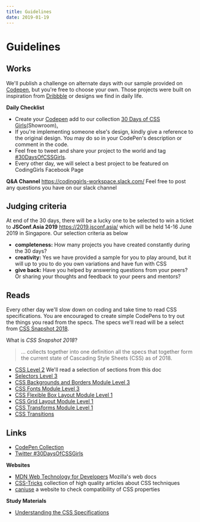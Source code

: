 ```yaml
---
title: Guidelines
date: 2019-01-19
---
```


# Guidelines

## Works

We'll publish a challenge on alternate days with our sample provided on [Codepen](https://codepen.io/collection/XJJoBY/), but you're free to choose your own. Those projects were built on inspiration from [Dribbble](https://dribbble.com/) or designs we find in daily life.

**Daily Checklist**

- Create your [Codepen](http://codepen.io) add to our collection [30 Days of CSS Girls](https://codepen.io/collection/XmwwGK/)[(](https://codepen.io/collection/XmwwGK/)Showroom)[.](https://codepen.io/collection/XmwwGK/)
- If you're implementing someone else's design, kindly give a reference to the original design. You may do so in your CodePen's description or comment in the code.
- Feel free to tweet and share your project to the world and tag [#30DaysOfCSSGirls](https://twitter.com/search?f=tweets&q=%2330DaysOfCSSGirls).
- Every other day, we will select a best project to be featured on CodingGirls Facebook Page

**Q&A Channel**
https://codinggirls-workspace.slack.com/
Feel free to post any questions you have on our slack channel

## Judging criteria

At end of the 30 days, there will be a lucky one to be selected to win a ticket to **JSConf.Asia 2019** https://2019.jsconf.asia/ which will be held 14-16 June 2019 in Singapore. Our selection criteria as below

- **completeness:** How many projects you have created constantly during the 30 days?
- **creativity:** Yes we have provided a sample for you to play around, but it will up to you to do you own variations and have fun with CSS
- **give back:** Have you helped by answering questions from your peers? Or sharing your thoughts and feedback to your peers and mentors?

## Reads

Every other day we'll slow down on coding and take time to read CSS specifications.
You are encouraged to create simple CodePens to try out the things you read from the specs.
The specs we'll read will be a select from [CSS Snapshot 2018](https://www.w3.org/TR/css-2018/).

What is _CSS Snapshot 2018_?

> ... collects together into one definition all the specs that together form the current state of Cascading Style Sheets (CSS) as of 2018.

- [CSS Level 2](https://www.w3.org/TR/CSS2/) We'll read a selection of sections from this doc
- [Selectors Level 3](https://www.w3.org/TR/selectors-3/)
- [CSS Backgrounds and Borders Module Level 3](https://www.w3.org/TR/css-backgrounds-3/)
- [CSS Fonts Module Level 3](https://www.w3.org/TR/css-fonts-3/)
- [CSS Flexible Box Layout Module Level 1](https://www.w3.org/TR/css-flexbox-1/)
- [CSS Grid Layout Module Level 1](https://www.w3.org/TR/css-grid-1/)
- [CSS Transforms Module Level 1](https://www.w3.org/TR/css-transforms-1/)
- [CSS Transitions](https://www.w3.org/TR/css-transitions-1/)

## Links

- [CodePen Collection](https://codepen.io/collection/XJJoBY/)
- [Twitter #30DaysOfCSSGirls](https://twitter.com/search?f=tweets&q=%2330DaysOfCSSGirls)

**Websites**

- [MDN Web Technology for Developers](https://developer.mozilla.org/en-US/docs/Web) Mozilla's web docs
- [CSS-Tricks](https://css-tricks.com) collection of high quality articles about CSS techniques
- [caniuse](http://caniuse.com) a website to check compatibility of CSS properties

**Study Materials**

- [Understanding the CSS Specifications](https://www.w3.org/Style/CSS/read.en.html)

